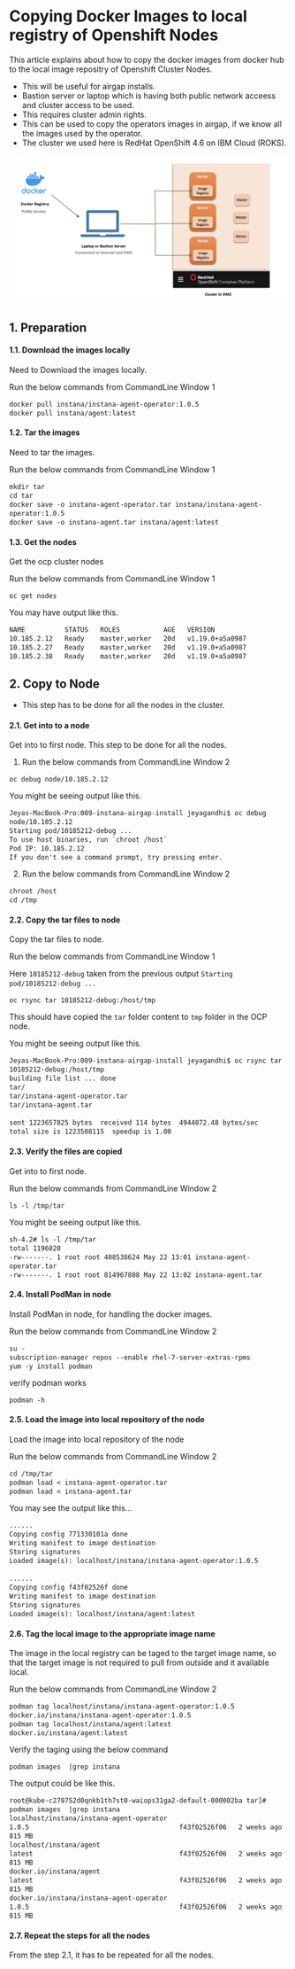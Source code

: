 # Copying Docker Images to local registry of Openshift Nodes

This article explains about how to copy the docker images from docker hub to the local image repositry of Openshift Cluster Nodes.

- This will be useful for airgap installs. 
- Bastion server or laptop which is having both public network acceess and cluster access to be used.
- This requires cluster admin rights.
- This can be used to copy the operators images in airgap, if we know all the images used by the operator.
- The cluster we used here is RedHat OpenShift 4.6 on IBM Cloud (ROKS).

<img src="images/image1.png">

## 1. Preparation

#### 1.1. Download the images locally

Need to Download the images locally.

Run the below commands from CommandLine Window 1

```
docker pull instana/instana-agent-operator:1.0.5
docker pull instana/agent:latest
```

#### 1.2. Tar the images

Need to tar the images.

Run the below commands from CommandLine Window 1

```
mkdir tar
cd tar
docker save -o instana-agent-operator.tar instana/instana-agent-operator:1.0.5
docker save -o instana-agent.tar instana/agent:latest
```

#### 1.3. Get the nodes

Get the ocp cluster nodes

Run the below commands from CommandLine Window 1

```
oc get nodes
```

You may have output like this.

```
NAME          STATUS   ROLES           AGE   VERSION
10.185.2.12   Ready    master,worker   20d   v1.19.0+a5a0987
10.185.2.27   Ready    master,worker   20d   v1.19.0+a5a0987
10.185.2.38   Ready    master,worker   20d   v1.19.0+a5a0987
```

## 2. Copy to Node

* This step has to be done for all the nodes in the cluster.

#### 2.1. Get into to a node

Get into to first node. This step to be done for all the nodes.

1. Run the below commands from CommandLine Window 2

```
oc debug node/10.185.2.12
```

You might be seeing output like this.
```
Jeyas-MacBook-Pro:009-instana-airgap-install jeyagandhi$ oc debug node/10.185.2.12
Starting pod/10185212-debug ...
To use host binaries, run `chroot /host`
Pod IP: 10.185.2.12
If you don't see a command prompt, try pressing enter.
```

2. Run the below commands from CommandLine Window 2

```
chroot /host
cd /tmp
```

#### 2.2. Copy the tar files to node

Copy the tar files to node.

Run the below commands from CommandLine Window 1

Here `10185212-debug` taken from the previous output `Starting pod/10185212-debug ...`

```
oc rsync tar 10185212-debug:/host/tmp
```

This should have copied the `tar` folder content to `tmp` folder in the OCP node.

You might be seeing output like this.
```
Jeyas-MacBook-Pro:009-instana-airgap-install jeyagandhi$ oc rsync tar 10185212-debug:/host/tmp
building file list ... done
tar/
tar/instana-agent-operator.tar
tar/instana-agent.tar

sent 1223657825 bytes  received 114 bytes  4944072.48 bytes/sec
total size is 1223508115  speedup is 1.00
```

#### 2.3. Verify the files are copied

Get into to first node.

Run the below commands from CommandLine Window 2

```
ls -l /tmp/tar
```

You might be seeing output like this.
```
sh-4.2# ls -l /tmp/tar
total 1196020
-rw-------. 1 root root 408538624 May 22 13:01 instana-agent-operator.tar
-rw-------. 1 root root 814967808 May 22 13:02 instana-agent.tar
```

#### 2.4. Install PodMan in node

Install PodMan in node, for handling the docker images.

Run the below commands from CommandLine Window 2

```
su -
subscription-manager repos --enable rhel-7-server-extras-rpms
yum -y install podman
```

verify podman works
```
podman -h
```

#### 2.5. Load the image into local repository of the node

Load the image into local repository of the node

Run the below commands from CommandLine Window 2

```
cd /tmp/tar
podman load < instana-agent-operator.tar
podman load < instana-agent.tar
```

You may see the output like this...

```
......
Copying config 771330101a done
Writing manifest to image destination
Storing signatures
Loaded image(s): localhost/instana/instana-agent-operator:1.0.5

......
Copying config f43f02526f done
Writing manifest to image destination
Storing signatures
Loaded image(s): localhost/instana/agent:latest
```

#### 2.6. Tag the local image to the appropriate image name

The image in the local registry can be taged to the target image name, so that the target image is not required to pull from outside and it available local. 

Run the below commands from CommandLine Window 2

```
podman tag localhost/instana/instana-agent-operator:1.0.5 docker.io/instana/instana-agent-operator:1.0.5
podman tag localhost/instana/agent:latest docker.io/instana/agent:latest
```

Verify the taging using the below command 
```
podman images  |grep instana
```

The output could be like this.

```
root@kube-c279752d0qnkb1th7st0-waiops31ga2-default-000002ba tar]# podman images  |grep instana
localhost/instana/instana-agent-operator                                                        1.0.5                                      f43f02526f06   2 weeks ago     815 MB
localhost/instana/agent                                                                         latest                                     f43f02526f06   2 weeks ago     815 MB
docker.io/instana/agent                                                                         latest                                     f43f02526f06   2 weeks ago     815 MB
docker.io/instana/instana-agent-operator                                                        1.0.5                                      f43f02526f06   2 weeks ago     815 MB

```


#### 2.7. Repeat the steps for all the nodes

From the step 2.1, it has to be repeated for all the nodes.


